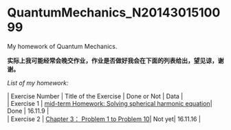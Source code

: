 # QuantumMechanics_N2014301510099
My homework of Quantum Mechanics.

**实际上我可能经常会晚交作业，作业是否做好我会在下面的列表给出，望见谅，谢谢。**  

*List of my homework:*  

| Exercise Number |  Title of the Exercise |  Done or Not | Data |  
| Exercise 1 |  [mid-term Homework: Solving spherical harmonic equation]()| Done | 16.11.9 |  
| Exercise 2 |  [Chapter 3： Problem 1 to Problem 10]()| Not yet| 16.11.16 |
